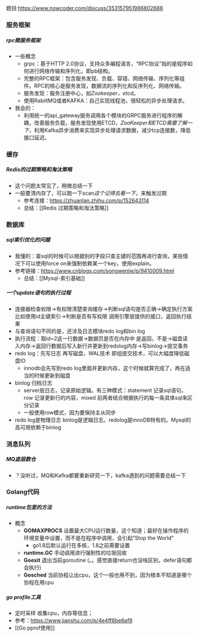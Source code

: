 题目:https://www.nowcoder.com/discuss/353157951986802688
### 服务框架
##### rpc微服务框架
+ 一些概念
	+ grpc：基于HTTP 2.0协议，支持众多编程语言，“RPC协议”指的是程序如何进行网络传输和序列化，即pb结构。
	+ 完整的RPC框架：包含服务发现、负载、容错、网络传输、序列化等组件。RPC的核心是服务发现，数据流的序列化和反序列化、网络传输。
	+ 服务发现：服务注册中心，如*Zookeeper，etcd*。
	+ 使用RabiitMQ或者KAFKA：自己实现线程池，很轻松的异步处理请求。
+ 我会的：
	+ 利用统一的api_gateway服务调用各个模块的GRPC服务进行程序的解耦，改善服务负载，服务发现使用ETCD，*ZooKeeper和ETCD需要了解一下*，利用Kafka异步消费来实现异步处理请求数据，减少tcp连接数，降低接口延迟。

### 缓存
##### Redis的过期策略和淘汰策略
+ 这个问题太常见了，稍微总结一下
+ 一般要清内存了，可以跑一下scan*这个记得去看一下*，来触发过期
	+ 参考连接：https://zhuanlan.zhihu.com/p/152643114
	+ 总结：[[Redis 过期策略和淘汰策略]]

### 数据库
##### sql索引优化的问题
+ 我懂的：查sql的时候可以根据别的字段只查主键的范围再进行查询，某些情况下可以使用force on来强制依赖某一个key，使用explain。
+ 参考链接：https://www.cnblogs.com/songwenjie/p/9410009.html
	+ 总结：[[Mysql-索引基础]]
##### 一个update语句的执行过程
+ 连接器检查权限->有权限清楚查询缓存->判断sql语句是否正确->确定执行方案 比如使用id主键索引->判断是否有写权限 调用引擎层提供的接口，返回执行结果
+ 与查询语句不同的是，还涉及日志模块redo log和bin log
+ 执行流程：取id=2这一行数据->数据页是否在内存中 是返回，不是->磁盘读入内存->返回行数据后写入新行并更新到redolog内存->写binlog->提交事务
+ redo log：先写日志 再写磁盘，WAL技术 即组提交技术，可以大幅度降低磁盘IO
	+ innodb会先写到redo log里面并更新内存，这个时候就算完成了，再在适当的时候更新到磁盘
+ binlog 归档日志
	+ server层日志，记录原始逻辑。有三种模式：statement 记录sql语句，row 记录更新行的内容，mixed 前两者结合根据执行的每一条具体sql来区分记录
	+ 一般使用row模式，因为要保持主从同步
+ redo log是物理日志 binlog是逻辑日志。redolog是innoDB特有的。Mysql的高可用依赖于binlog

### 消息队列
##### MQ底层数仓
+ ？没听过，MQ和Kafka都要重新研究一下，kafka遇到的问题需要总结一下

### Golang代码
##### runtime包里的方法 
+ 概念
	+ **GOMAXPROCS** 设置最大CPU运行数量，这个知道；最好在操作程序的环境变量中设置，而不是在程序中调用，会引起”Stop the World"
		+ go1.8后默认运行在多核，1.8之前需要设置
	+ **runtime.GC** 手动调用进行强制性的垃圾回收
	+ **Goexit** 退出当前goroutine (。。感觉直接return也没啥区别，defer语句都会执行)
	+ **Gosched** 当前协程让出cpu，这个一般也用不到，因为根本不知道是哪个协程在用cpu
##### go profile工具
+ 定时采样 收集cpu，内存等信息；
+ 参考：https://www.jianshu.com/p/4e4ff6be6af9
+ [[Go pprof使用]]